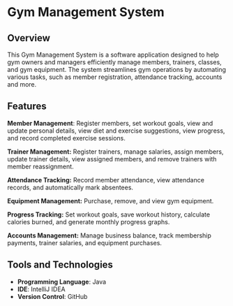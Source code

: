 # Gym Management System

## Overview

This Gym Management System is a software application designed to help gym owners and managers efficiently manage members, trainers, classes, and gym equipment.
The system streamlines gym operations by automating various tasks, such as member registration, attendance tracking, accounts and more.

## Features

**Member Management**: Register members, set workout goals, view and update personal details, view diet and exercise suggestions, view progress, and record completed exercise sessions.

**Trainer Management:** Register trainers, manage salaries, assign members, update trainer details, view assigned members, and remove trainers with member reassignment.

**Attendance Tracking:** Record member attendance, view attendance records, and automatically mark absentees.

**Equipment Management:** Purchase, remove, and view gym equipment.

**Progress Tracking:** Set workout goals, save workout history, calculate calories burned, and generate monthly progress graphs.

**Accounts Management:** Manage business balance, track membership payments, trainer salaries, and equipment purchases.
## Tools and Technologies

- **Programming Language**: Java
- **IDE**: IntelliJ IDEA
- **Version Control**: GitHub
